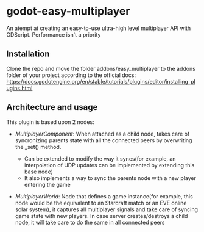 # godot-easy-multiplayer
An atempt at creating an easy-to-use ultra-high level multiplayer API with GDScript. Performance isn't a priority 

## Installation

Clone the repo and move the folder addons/easy_multiplayer to the addons folder of your project according to the official docs: 
https://docs.godotengine.org/en/stable/tutorials/plugins/editor/installing_plugins.html

## Architecture and usage

This plugin is based upon 2 nodes:

* *MultiplayerComponent*: When attached as a child node, takes care of syncronizing parents state with all the connected peers by overwriting the _set() method.
   * Can be extended to modify the way it syncs(for example, an interpolation of UDP updates can be implemented by extending this base node)
   * It also implements a way to sync the parents node with a new player entering the game

* *MultiplayerWorld*: Node that defines a game instance(for example, this node would be the equivalent to an Starcraft match or an EVE online solar system), 
it captures all multiplayer signals and take care of syncing game state with new players. In case server creates/destroys a child node, it will take care 
to do the same in all connected peers  


